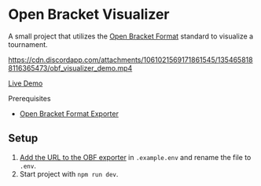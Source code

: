 # Open Bracket Visualizer

A small project that utilizes the [Open Bracket Format](https://github.com/openbracketformat/openbracketformat) standard to visualize a tournament.

https://cdn.discordapp.com/attachments/1061021569171861545/1354658188116365473/obf_visualizer_demo.mp4

[Live Demo](https://obf-visualizer.vercel.app/)

Prerequisites

- [Open Bracket Format Exporter](https://github.com/eric-centrifuge/obf-exporter)

## Setup

1. [Add the URL to the OBF exporter](https://github.com/eric-centrifuge/obf-visualizer/blob/master/.example.env#L1) in `.example.env` and rename the file to `.env`.
2. Start project with `npm run dev`.
